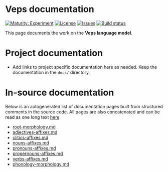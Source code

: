 # Veps documentation

[![Maturity: Experiment](https://img.shields.io/badge/Maturity-Experiment-black.svg)](https://giellalt.github.io/MaturityClassification.html)
[![License](https://img.shields.io/github/license/giellalt/lang-vep)](https://raw.githubusercontent.com/giellalt/lang-vep/develop/LICENSE)
[![Issues](https://img.shields.io/github/issues/giellalt/lang-vep)](https://github.com/giellalt/lang-vep/issues)
[![Build status](https://github.com/giellalt/lang-vep/workflows/Speller%20CI+CD/badge.svg)](https://github.com/giellalt/lang-vep/actions)

This page documents the work on the **Veps language model**. 

# Project documentation

* Add links to project specific documentation here as needed. Keep the documentation in the `docs/` directory.

# In-source documentation

Below is an autogenerated list of documentation pages built from structured comments in the source code. All pages are also concatenated and can be read as one long text [here](vep.md).
* [root-morphology.md](root-morphology.md)
* [adjectives-affixes.md](adjectives-affixes.md)
* [clitics-affixes.md](clitics-affixes.md)
* [nouns-affixes.md](nouns-affixes.md)
* [pronouns-affixes.md](pronouns-affixes.md)
* [propernouns-affixes.md](propernouns-affixes.md)
* [verbs-affixes.md](verbs-affixes.md)
* [phonology-morphology.md](phonology-morphology.md)
